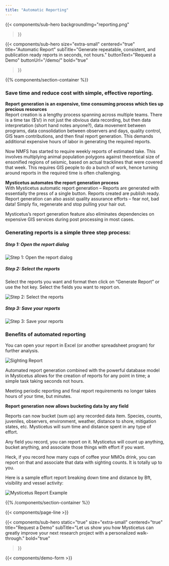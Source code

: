 ```yaml
---
title: "Automatic Reporting"
---
```


{{< components/sub-hero
	backgroundImg="reporting.png"
>}}

{{< components/sub-hero
	size="extra-small"
	centered="true"
	title="Automatic Report"
	subTitle="Generate repeatable, consistent, and publication ready reports in seconds, not hours."
	buttonText="Request a Demo"
	buttonUrl="/demo/"
	bold="true"
>}}

{{% components/section-container %}}
### Save time and reduce cost with simple, effective reporting.

**Report generation is an expensive, time consuming process which ties up precious resources**  
Report creation is a lengthy process spanning across multiple teams. There is a time tax ($’s!) in not just the obvious data recording, but then data interpretation (short hand notes anyone?), data movement between programs, data consolidation between observers and days, quality control, GIS team contributions, and then final report generation. This demands additional expensive hours of labor in generating the required reports.

Now NMFS has started to require weekly reports of estimated take. This involves multiplying animal population polygons against theoretical size of ensonified regions of seismic, based on actual tracklines that were covered that week. This requires GIS people to do a bunch of work, hence turning around reports in the required time is often challenging.

**Mysticetus automates the report generation process**  
With Mysticetus automatic report generation – Reports are generated with essentially the press of a single button. Reports created are publish ready. Report generation can also assist quality assurance efforts – fear not, bad data! Simply fix, regenerate and stop pulling your hair out.

Mysticetus’s report generation feature also eliminates dependencies on expensive GIS services during post processing in most cases.

### Generating reports is a simple three step process:

##### Step 1: Open the report dialog

![Step 1: Open the report dialog](https://mysticetus.blob.core.windows.net/web/mysticetus%20open%20reports.png "Open the report dialog")

##### Step 2: Select the reports
Select the reports you want and format then click on “Generate Report” or use the hot key. Select the fields you want to report on.

![Step 2: Select the reports](https://mysticetus.blob.core.windows.net/web/mysticetus%20report%20selected.JPG "Step 2: Select the reports")

##### Step 3: Save your reports

![Step 3: Save your reports](https://mysticetus.blob.core.windows.net/web/Mysticetus%20save%20report.png "Step 3: Save your reports")

### Benefits of automated reporting

You can open your report in Excel (or another spreadsheet program) for further analysis.

![Sighting Report](https://mysticetus.blob.core.windows.net/web/SightingReport.png "Sighting Report")

Automated report generation combined with the powerful database model in Mysticetus allows for the creation of reports for any point in time; a simple task taking seconds not hours.

Meeting periodic reporting and final report requirements no longer takes hours of your time, but minutes.

**Report generation now allows bucketing data by any field**  

Reports can now bucket (sum up) any recorded data item. Species, counts, juveniles, observers, environment, weather, distance to shore, mitigation states, etc. Mysticetus will sum time and distance spent in any type of effort.

Any field you record, you can report on it. Mysticetus will count up anything, bucket anything, and associate those things with effort if you want.

Heck, if you record how many cups of coffee your MMOs drink, you can report on that and associate that data with sighting counts. It is totally up to you.

Here is a sample effort report breaking down time and distance by Bft, visibility and vessel activity:

![Mysticetus Report Example](https://mysticetus.blob.core.windows.net/web/mysticetus-report-sample.png "Mysticetus Report Example")

{{% /components/section-container %}}

{{< components/page-line >}}

{{< components/sub-hero
	static="true"
	size="extra-small"
	centered="true"
	title="Request a Demo"
	subTitle="Let us show you how Mysticetus can greatly improve your next research project with a personalized walk-through."
	bold="true"
>}}

{{< components/demo-form >}}